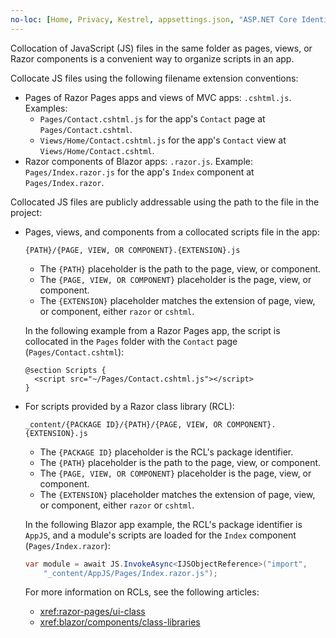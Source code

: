 ```yaml
---
no-loc: [Home, Privacy, Kestrel, appsettings.json, "ASP.NET Core Identity", cookie, Cookie, Blazor, "Blazor Server", "Blazor WebAssembly", "Identity", "Let's Encrypt", Razor, SignalR]
---
```

Collocation of JavaScript (JS) files in the same folder as pages, views, or Razor components is a convenient way to organize scripts in an app.

Collocate JS files using the following filename extension conventions:

* Pages of Razor Pages apps and views of MVC apps: `.cshtml.js`. Examples:
  * `Pages/Contact.cshtml.js` for the app's `Contact` page at `Pages/Contact.cshtml`.
  * `Views/Home/Contact.cshtml.js` for the app's `Contact` view at `Views/Home/Contact.cshtml`.
* Razor components of Blazor apps: `.razor.js`. Example: `Pages/Index.razor.js` for the app's `Index` component at `Pages/Index.razor`.

Collocated JS files are publicly addressable using the path to the file in the project:

* Pages, views, and components from a collocated scripts file in the app:

  `{PATH}/{PAGE, VIEW, OR COMPONENT}.{EXTENSION}.js`
  
  * The `{PATH}` placeholder is the path to the page, view, or component.
  * The `{PAGE, VIEW, OR COMPONENT}` placeholder is the page, view, or component.
  * The `{EXTENSION}` placeholder matches the extension of page, view, or component, either `razor` or `cshtml`.
  
  In the following example from a Razor Pages app, the script is collocated in the `Pages` folder with the `Contact` page (`Pages/Contact.cshtml`):

  ```razor
  @section Scripts {
    <script src="~/Pages/Contact.cshtml.js"></script>
  }
  ```

* For scripts provided by a Razor class library (RCL):

  `_content/{PACKAGE ID}/{PATH}/{PAGE, VIEW, OR COMPONENT}.{EXTENSION}.js`

  * The `{PACKAGE ID}` placeholder is the RCL's package identifier.
  * The `{PATH}` placeholder is the path to the page, view, or component.
  * The `{PAGE, VIEW, OR COMPONENT}` placeholder is the page, view, or component.
  * The `{EXTENSION}` placeholder matches the extension of page, view, or component, either `razor` or `cshtml`.

  In the following Blazor app example, the RCL's package identifier is `AppJS`, and a module's scripts are loaded for the `Index` component (`Pages/Index.razor`):

  ```csharp
  var module = await JS.InvokeAsync<IJSObjectReference>("import", 
      "_content/AppJS/Pages/Index.razor.js");
  ```
  
  For more information on RCLs, see the following articles:
  
  * <xref:razor-pages/ui-class>
  * <xref:blazor/components/class-libraries>
